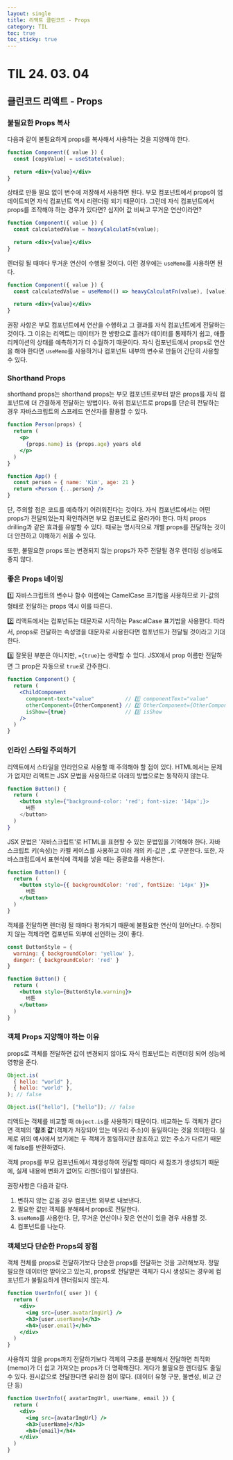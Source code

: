 ```yaml
---
layout: single
title: 리액트 클린코드 - Props
category: TIL
toc: true
toc_sticky: true
---
```


# TIL 24. 03. 04

## 클린코드 리액트 - Props

### 불필요한 Props 복사

다음과 같이 불필요하게 props를 복사해서 사용하는 것을 지양해야 한다. 

```jsx
function Component({ value }) {
  const [copyValue] = useState(value);
    
  return <div>{value}</div>
}
```

상태로 만들 필요 없이 변수에 저장해서 사용하면 된다. 부모 컴포넌트에서 props이 업데이트되면 자식 컴포넌트 역시 리렌더링 되기 때문이다. 그런데 자식 컴포넌트에서 props를 조작해야 하는 경우가 있다면? 심지어 값 비싸고 무거운 연산이라면?

```jsx
function Component({ value }) {
  const calculatedValue = heavyCalculatFn(value);
    
  return <div>{value}</div>
}
```

렌더링 될 때마다 무거운 연산이 수행될 것이다. 이런 경우에는 `useMemo`를 사용하면 된다.

```jsx
function Component({ value }) {
  const calculatedValue = useMemo(() => heavyCalculatFn(value), [value])
    
  return <div>{value}</div>
}
```

권장 사항은 부모 컴포넌트에서 연산을 수행하고 그 결과를 자식 컴포넌트에게 전달하는 것이다. 그 이유는 리액트는 데이터가 한 방향으로 흘러가 데이터를 통제하기 쉽고, 애플리케이션의 상태를 예측하기가 더 수월하기 때문이다. 자식 컴포넌트에서 props로 연산을 해야 한다면 `useMemo`를 사용하거나 컴포넌트 내부의 변수로 만들어 간단히 사용할 수 있다.

### Shorthand Props

shorthand props는 shorthand props는 부모 컴포넌트로부터 받은 props를 자식 컴포넌트에 더 간결하게 전달하는 방법이다. 하위 컴포넌트로 props를 단순히 전달하는 경우 자바스크립트의 스프레드 연산자를 활용할 수 있다. 

```jsx
function Person(props) {
  return (
    <p>
      {props.name} is {props.age} years old
    </p>
  )
}

function App() {
  const person = { name: 'Kim', age: 21 }
  return <Person {...person} />
}
```

단, 주의할 점은 코드를 예측하기 어려워진다는 것이다. 자식 컴포넌트에서는 어떤 props가 전달되었는지 확인하려면 부모 컴포넌트로 올라가야 한다. 마치 props drilling과 같은 효과를 유발할 수 있다. 때로는 명시적으로 개별 props를 전달하는 것이 더 안전하고 이해하기 쉬울 수 있다. 

또한, 불필요한 props 또는 변경되지 않는 props가 자주 전달될 경우 렌더링 성능에도 좋지 않다. 

### 좋은 Props 네이밍

1️⃣ 자바스크립트의 변수나 함수 이름에는 CamelCase 표기법을 사용하므로 키-값의 형태로 전달하는 props 역시 이를 따른다.

2️⃣ 리액트에서는 컴포넌트는 대문자로 시작하는 PascalCase 표기법을 사용한다. 따라서, props로 전달하는 속성명을 대문자로 사용한다면 컴포넌트가 전달될 것이라고 기대한다.

3️⃣ 잘못된 부분은 아니지만, `={true}`는 생략할 수 있다. JSX에서 prop 이름만 전달하면 그 prop은 자동으로 `true`로 간주한다.

```jsx
function Component() {
  return (
    <ChildComponent
      component-text="value" 		  // 1️⃣ componentText="value"
      otherComponent={OtherComponent} // 2️⃣ OtherComponent={OtherComponent}
      isShow={true}					  // 3️⃣ isShow
    />
  )
}
```

### 인라인 스타일 주의하기

리액트에서 스타일을 인라인으로 사용할 때 주의해야 할 점이 있다. HTML에서는 문제가 없지만 리액트는 JSX 문법을 사용하므로 아래의 방법으로는 동작하지 않는다. 

```jsx
function Button() {
  return (
    <button style={"background-color: 'red'; font-size: '14px';}>
      버튼
    </button>
  )
}
```

JSX 문법은 '자바스크립트'로 HTML을 표현할 수 있는 문법임을 기억해야 한다. 자바스크립트 키(속성)는 카멜 케이스를 사용하고 여러 개의 키-값은 `,`로 구분한다. 또한, 자바스크립트에서 표현식에 객체를 넣을 때는 중괄호를 사용한다. 

```jsx
function Button() {
  return (
    <button style={{ backgroundColor: 'red', fontSize: '14px' }}>
      버튼
    </button>
  )
}
```

객체를 전달하면 렌더링 될 때마다 평가되기 때문에 불필요한 연산이 일어난다. 수정되지 않는 객체라면 컴포넌트 외부에 선언하는 것이 좋다.

```jsx
const ButtonStyle = {
  warning: { backgroundColor: 'yellow' },
  danger: { backgroundColor: 'red' }
}

function Button() {
  return (
    <button style={ButtonStyle.warning}>
      버튼
    </button>
  )
}
```

### 객체 Props 지양해야 하는 이유

props로 객체를 전달하면 값이 변경되지 않아도 자식 컴포넌트는 리렌더링 되어 성능에 영향을 준다. 

```jsx
Object.is(
  { hello: "world" },
  { hello: "world" },   
); // false

Object.is(["hello"], ["hello"]); // false
```

리액트는 객체를 비교할 때 `Object.is`를 사용하기 때문이다. 비교하는 두 객체가 같다면 객체의 ‘**참조 값**’(객체가 저장되어 있는 메모리 주소)이 동일하다는 것을 의미한다. 실제로 위의 예시에서 보기에는 두 객체가 동일하지만 참조하고 있는 주소가 다르기 때문에 false를 반환하였다.

객체 props를 부모 컴포넌트에서 재생성하여 전달할 때마다 새 참조가 생성되기 때문에, 실제 내용에 변화가 없어도 리렌더링이 발생한다.

권장사항은 다음과 같다.

1. 변하지 않는 값을 경우 컴포넌트 외부로 내보낸다.
2. 필요한 값만 객체를 분해해서 props로 전달한다.
3. `useMemo`를 사용한다. 단, 무거운 연산이나 잦은 연산이 있을 경우 사용할 것.
4. 컴포넌트를 나눈다.

### 객체보다 단순한 Props의 장점

객체 전체를 props로 전달하기보다 단순한 props를 전달하는 것을 고려해보자. 정말 필요한 데이터만 받아오고 있는지, props로 전달받은 객체가 다시 생성되는 경우에 컴포넌트가 불필요하게 렌더링되지 않는지.

```jsx
function UserInfo({ user }) {
  return (
    <div>
      <img src={user.avatarImgUrl} />
      <h3>{user.userName}</h3>
      <h4>{user.email}</h4>
    </div>
  )
}
```

사용하지 않을 props까지 전달하기보다 객체의 구조를 분해해서 전달하면 최적화(memo)가 더 쉽고 가져오는 props가 더 명확해진다. 게다가 불필요한 렌더링도 줄일 수 있다. 원시값으로 전달한다면 유리한 점이 많다. (데이터 유형 구분, 불변성, 비교 간단 등)

```jsx
function UserInfo({ avatarImgUrl, userName, email }) {
  return (
    <div>
      <img src={avatarImgUrl} />
      <h3>{userName}</h3>
      <h4>{email}</h4>
    </div>
  )
}
```

